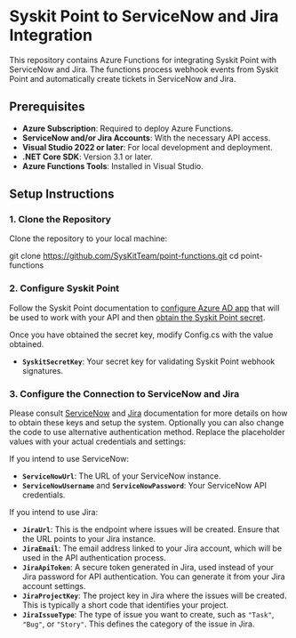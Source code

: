 # Syskit Point to ServiceNow and Jira Integration

This repository contains Azure Functions for integrating Syskit Point with ServiceNow and Jira. The functions process webhook events from Syskit Point and automatically create tickets in ServiceNow and Jira.

## Prerequisites

- **Azure Subscription**: Required to deploy Azure Functions.
- **ServiceNow and/or Jira Accounts**: With the necessary API access.
- **Visual Studio 2022 or later**: For local development and deployment.
- **.NET Core SDK**: Version 3.1 or later.
- **Azure Functions Tools**: Installed in Visual Studio.

## Setup Instructions

### 1. Clone the Repository

Clone the repository to your local machine:

git clone https://github.com/SysKitTeam/point-functions.git
cd point-functions

### 2. Configure Syskit Point
Follow the Syskit Point documentation to [configure Azure AD app](https://docs.syskit.com/point/integrations/syskit-point-api) that will be used to work with your API and then [obtain the Syskit Point secret](https://docs.syskit.com/point/integrations/syskit-point-api).

Once you have obtained the secret key, modify Config.cs with the value obtained.
- **`SyskitSecretKey`**: Your secret key for validating Syskit Point webhook signatures.

### 3. Configure the Connection to ServiceNow and Jira

Please consult [ServiceNow](https://docs.servicenow.com/bundle/washingtondc-api-reference/page/build/applications/concept/api-rest.html) and [Jira](https://developer.atlassian.com/cloud/jira/platform/rest/v3/intro/) documentation for more details on how to obtain these keys and setup the system. Optionally you can also change the code to use alternative authentication method. Replace the placeholder values with your actual credentials and settings:

If you intend to use ServiceNow:
- **`ServiceNowUrl`**: The URL of your ServiceNow instance.
- **`ServiceNowUsername`** and **`ServiceNowPassword`**: Your ServiceNow API credentials.

If you intend to use Jira:
- **`JiraUrl`**: This is the endpoint where issues will be created. Ensure that the URL points to your Jira instance.
- **`JiraEmail`**: The email address linked to your Jira account, which will be used in the API authentication process.
- **`JiraApiToken`**: A secure token generated in Jira, used instead of your Jira password for API authentication. You can generate it from your Jira account settings.
- **`JiraProjectKey`**: The project key in Jira where the issues will be created. This is typically a short code that identifies your project.
- **`JiraIssueType`**: The type of issue you want to create, such as `"Task"`, `"Bug"`, or `"Story"`. This defines the category of the issue in Jira.

